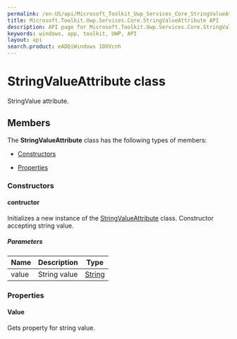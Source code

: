 ```yaml
---
permalink: /en-US/api/Microsoft_Toolkit_Uwp_Services_Core_StringValueAttribute.htm
title: Microsoft.Toolkit.Uwp.Services.Core.StringValueAttribute API 
description: API page for Microsoft.Toolkit.Uwp.Services.Core.StringValueAttribute
keywords: windows, app, toolkit, UWP, API
layout: api
search.product: eADQiWindows 10XVcnh
---
```



# StringValueAttribute class

StringValue attribute.

## Members

The **StringValueAttribute** class has the following types of members:

* [Constructors](#Constructors)

* [Properties](#Properties)

### Constructors

#### contructor

Initializes a new instance of the [StringValueAttribute](Microsoft_Toolkit_Uwp_Services_Core_StringValueAttribute.htm) class. Constructor accepting string value.

##### Parameters



| Name | Description | Type || --- | --- | --- || value | String value | [String](https://msdn.microsoft.com/library/windows/apps/System.String) |




### Properties

#### Value

Gets property for string value.




